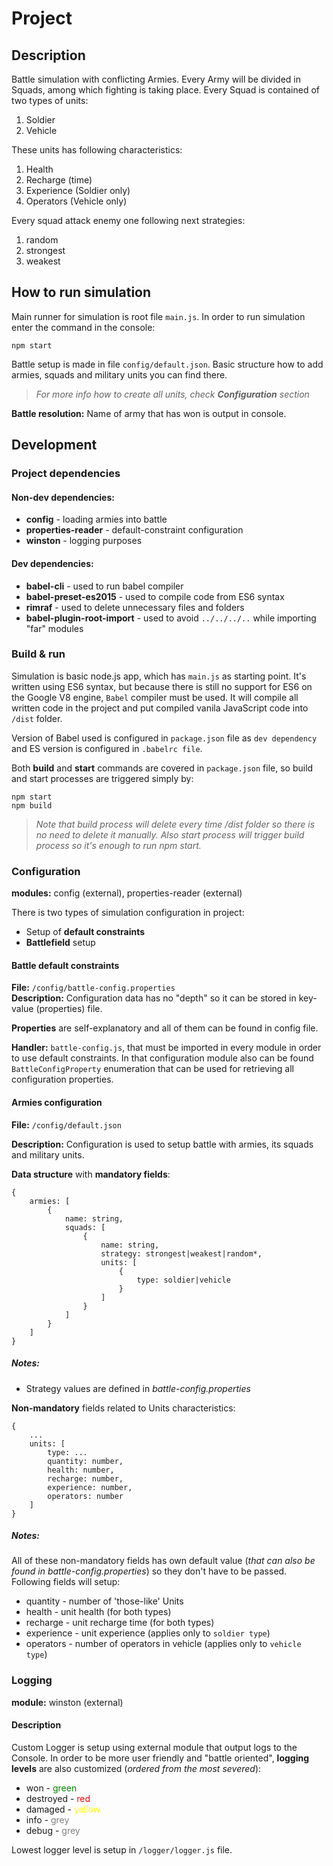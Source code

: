 # Project                

## Description
Battle simulation with conflicting Armies. Every Army will be divided in Squads, among which fighting is taking place. 
Every Squad is contained of two types of units:   
1. Soldier    
2. Vehicle    

These units has following characteristics:   
1. Health    
2. Recharge (time)   
3. Experience (Soldier only)   
4. Operators (Vehicle only)    
   
Every squad attack enemy one following next strategies:   
1. random    
2. strongest   
3. weakest   
   
## How to run simulation
Main runner for simulation is root file `main.js`. In order to run simulation enter the command in the console:

``` npm start ```

Battle setup is made in file `config/default.json`. Basic structure how to add armies, squads and military units you can find there. 

>*For more info how to create all units, check **Configuration** section*

**Battle resolution:** Name of army that has won is output in console.   

## Development  

### Project dependencies
#### Non-dev dependencies:
* **config** - loading armies into battle
* **properties-reader** - default-constraint configuration
* **winston** - logging purposes

#### Dev dependencies:
* **babel-cli** - used to run babel compiler
* **babel-preset-es2015** - used to compile code from ES6 syntax
* **rimraf** - used to delete unnecessary files and folders
* **babel-plugin-root-import** - used to avoid `../../../..` while importing "far" modules

### Build & run 
Simulation is basic node.js app, which has `main.js` as starting point. It's written using ES6 syntax, but because there is still no support for ES6 on the Google V8 engine, `Babel` compiler must be used. It will compile all written code in the project and put compiled vanila JavaScript code into `/dist` folder. 

Version of Babel used is configured in `package.json` file as `dev dependency` and  ES version is configured in `.babelrc file`.

Both **build** and **start** commands are covered in `package.json` file, so build and start processes are triggered simply by:
```
npm start
npm build
``` 

> *Note that build process will delete every time /dist folder so there is no need to delete it manually. Also start process will trigger build process so it's enough to run npm start.*

### Configuration
**modules:** config (external), properties-reader (external)

There is two types of simulation configuration in project:
* Setup of **default constraints**
* **Battlefield** setup

#### Battle default constraints
**File:** `/config/battle-config.properties`   
**Description:** Configuration data has no "depth" so it can be stored in key-value (properties) file. 

**Properties** are self-explanatory and all of them can be found in config file.

**Handler:** `battle-config.js`, that must be imported in every module in order to use default constraints. In that configuration module also can be found `BattleConfigProperty` enumeration that can be used for retrieving all configuration properties.

#### Armies configuration
**File:** `/config/default.json`

**Description:** Configuration is used to setup battle with armies, its squads and military units. 

**Data structure** with **mandatory fields**: 
```
{
    armies: [
        {
            name: string,
            squads: [
                {
                    name: string,
                    strategy: strongest|weakest|random*,
                    units: [
                        {
                            type: soldier|vehicle
                        }
                    ]
                }
            ]
        }
    ]
}
```
##### Notes:   
* Strategy values are defined in *battle-config.properties*

**Non-mandatory** fields related to Units characteristics:
```
{
    ...
    units: [
        type: ...
        quantity: number,
        health: number,
        recharge: number,
        experience: number,
        operators: number
    ]
}
```
##### Notes: 

All of these non-mandatory fields has own default value (*that can also be found in battle-config.properties*) so they don't have to be passed. Following fields will setup:
* quantity - number of 'those-like' Units
* health - unit health (for both types)
* recharge - unit recharge time (for both types)
* experience - unit experience (applies only to `soldier type`)
* operators - number of operators in vehicle (applies only to `vehicle type`)

### Logging
**module:** winston (external)

#### Description
Custom Logger is setup using external module that output logs to the Console. In order to be more user friendly and "battle oriented", **logging levels** are also customized (*ordered from the most severed*):
* won - <span style="color:green">green</span>
* destroyed - <span style="color:red">red</span>
* damaged - <span style="color:yellow">yellow</span>
* info - <span style="color:grey">grey</span>
* debug - <span style="color:grey">grey</span>

Lowest logger level is setup in `/logger/logger.js` file.

